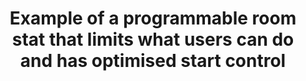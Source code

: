 ---
layout: link
link_url: https://www.warmworld.co.uk/
title: Example of a programmable room stat that limits what users can do and has optimised start control
source: Warmworld (supplier)
card: Update your boiler controls
petal: 
task: 
---